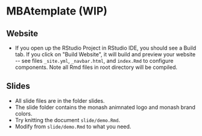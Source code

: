 
# MBAtemplate (WIP)

<!-- badges: start -->
<!-- badges: end -->

## Website 

* If you open up the RStudio Project in RStudio IDE, you should see a Build tab. If you click on "Build Website", it will build and preview your website -- see files `_site.yml`, `_navbar.html`, and `index.Rmd` to configure components. Note all Rmd files in root directory will be compiled. 

## Slides

* All slide files are in the folder slides. 
* The slide folder contains the monash animnated logo and monash brand colors.
* Try knitting the document `slide/demo.Rmd`.
* Modify from `slide/demo.Rmd` to what you need. 


